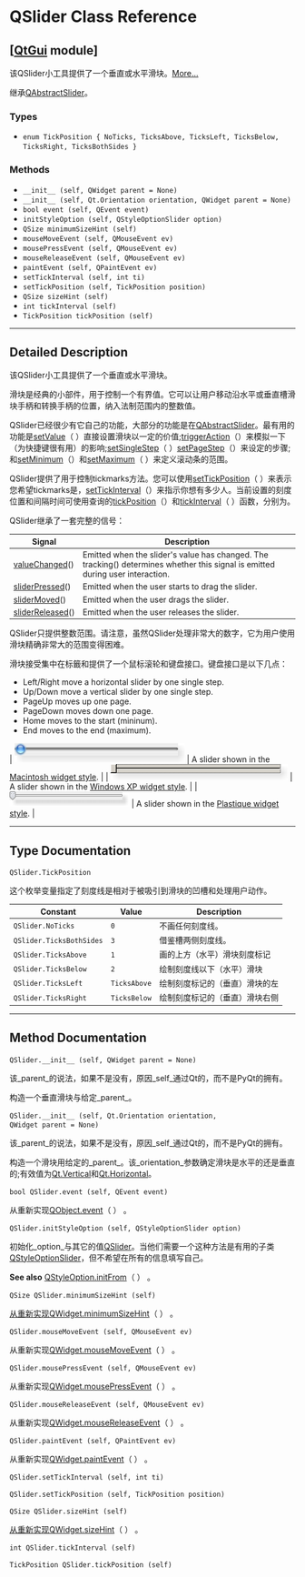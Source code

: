 # QSlider Class Reference

## [[QtGui](index.htm) module]

该QSlider小工具提供了一个垂直或水平滑块。[More...](#details)

继承[QAbstractSlider](qabstractslider.html)。

### Types

*   `enum TickPosition { NoTicks, TicksAbove, TicksLeft, TicksBelow, TicksRight, TicksBothSides }`

### Methods

*   `__init__ (self, QWidget parent = None)`
*   `__init__ (self, Qt.Orientation orientation, QWidget parent = None)`
*   `bool event (self, QEvent event)`
*   `initStyleOption (self, QStyleOptionSlider option)`
*   `QSize minimumSizeHint (self)`
*   `mouseMoveEvent (self, QMouseEvent ev)`
*   `mousePressEvent (self, QMouseEvent ev)`
*   `mouseReleaseEvent (self, QMouseEvent ev)`
*   `paintEvent (self, QPaintEvent ev)`
*   `setTickInterval (self, int ti)`
*   `setTickPosition (self, TickPosition position)`
*   `QSize sizeHint (self)`
*   `int tickInterval (self)`
*   `TickPosition tickPosition (self)`

* * *

## Detailed Description

该QSlider小工具提供了一个垂直或水平滑块。

滑块是经典的小部件，用于控制一个有界值。它可以让用户移动沿水平或垂直槽滑块手柄和转换手柄的位置，纳入法制范围内的整数值。

QSlider已经很少有它自己的功能，大部分的功能是在[QAbstractSlider](qabstractslider.html)。最有用的功能是[setValue](qabstractslider.html#value-prop)（ ）直接设置滑块以一定的价值;[triggerAction](qabstractslider.html#triggerAction)（）来模拟一下（为快捷键很有用）的影响;[setSingleStep](qabstractslider.html#singleStep-prop)（ ）[setPageStep](qabstractslider.html#pageStep-prop)（）来设定的步骤;和[setMinimum](qabstractslider.html#minimum-prop)（）和[setMaximum](qabstractslider.html#maximum-prop)（ ）来定义滚动条的范围。

QSlider提供了用于控制tickmarks方法。您可以使用[setTickPosition](qslider.html#tickPosition-prop)（ ）来表示您希望tickmarks是，[setTickInterval](qslider.html#tickInterval-prop)（）来指示你想有多少人。当前设置的刻度位置和间隔时间可使用查询的[tickPosition](qslider.html#tickPosition-prop)（）和[tickInterval](qslider.html#tickInterval-prop)（ ）函数，分别为。

QSlider继承了一套完整的信号：

| Signal | Description |
| --- | --- |
| [valueChanged](qabstractslider.html#valueChanged)() | Emitted when the slider's value has changed. The tracking() determines whether this signal is emitted during user interaction. |
| [sliderPressed](qabstractslider.html#sliderPressed)() | Emitted when the user starts to drag the slider. |
| [sliderMoved](qabstractslider.html#sliderMoved)() | Emitted when the user drags the slider. |
| [sliderReleased](qabstractslider.html#sliderReleased)() | Emitted when the user releases the slider. |

QSlider只提供整数范围。请注意，虽然QSlider处理非常大的数字，它为用户使用滑块精确非常大的范围变得困难。

滑块接受集中在标籤和提供了一个鼠标滚轮和键盘接口。键盘接口是以下几点：

*   Left/Right move a horizontal slider by one single step.
*   Up/Down move a vertical slider by one single step.
*   PageUp moves up one page.
*   PageDown moves down one page.
*   Home moves to the start (mininum).
*   End moves to the end (maximum).

| ![Screenshot of a Macintosh slider](img/macintosh-slider.png) | A slider shown in the [Macintosh widget style](index.htm). |
| ![Screenshot of a Windows XP slider](img/windows-slider.png) | A slider shown in the [Windows XP widget style](index.htm). |
| ![Screenshot of a Plastique slider](img/plastique-slider.png) | A slider shown in the [Plastique widget style](index.htm). |

* * *

## Type Documentation

```
QSlider.TickPosition
```

这个枚举变量指定了刻度线是相对于被吸引到滑块的凹槽和处理用户动作。

| Constant | Value | Description |
| --- | --- | --- |
| `QSlider.NoTicks` | `0` | 不画任何刻度线。 |
| `QSlider.TicksBothSides` | `3` | 借鉴槽两侧刻度线。 |
| `QSlider.TicksAbove` | `1` | 画的上方（水平）滑块刻度标记 |
| `QSlider.TicksBelow` | `2` | 绘制刻度线以下（水平）滑块 |
| `QSlider.TicksLeft` | `TicksAbove` | 绘制刻度标记的（垂直）滑块的左 |
| `QSlider.TicksRight` | `TicksBelow` | 绘制刻度标记的（垂直）滑块右侧 |

* * *

## Method Documentation

```
QSlider.__init__ (self, QWidget parent = None)
```

该_parent_的说法，如果不是没有，原因_self_通过Qt的，而不是PyQt的拥有。

构造一个垂直滑块与给定_parent_。

```
QSlider.__init__ (self, Qt.Orientation orientation, QWidget parent = None)
```

该_parent_的说法，如果不是没有，原因_self_通过Qt的，而不是PyQt的拥有。

构造一个滑块用给定的_parent_。该_orientation_参数确定滑块是水平的还是垂直的;有效值为[Qt.Vertical](qt.html#Orientation-enum)和[Qt.Horizontal](qt.html#Orientation-enum)。

```
bool QSlider.event (self, QEvent event)
```

从重新实现[QObject.event](qobject.html#event)（ ） 。

```
QSlider.initStyleOption (self, QStyleOptionSlider option)
```

初始化_option_与其它的值[QSlider](qslider.html)。当他们需要一个这种方法是有用的子类[QStyleOptionSlider](qstyleoptionslider.html)，但不希望在所有的信息填写自己。

**See also** [QStyleOption.initFrom](qstyleoption.html#initFrom)（ ） 。

```
QSize QSlider.minimumSizeHint (self)
```

[](qsize.html)

[从重新实现](qsize.html)[QWidget.minimumSizeHint](qwidget.html#minimumSizeHint-prop)（ ） 。

```
QSlider.mouseMoveEvent (self, QMouseEvent ev)
```

从重新实现[QWidget.mouseMoveEvent](qwidget.html#mouseMoveEvent)（ ） 。

```
QSlider.mousePressEvent (self, QMouseEvent ev)
```

从重新实现[QWidget.mousePressEvent](qwidget.html#mousePressEvent)（ ） 。

```
QSlider.mouseReleaseEvent (self, QMouseEvent ev)
```

从重新实现[QWidget.mouseReleaseEvent](qwidget.html#mouseReleaseEvent)（ ） 。

```
QSlider.paintEvent (self, QPaintEvent ev)
```

从重新实现[QWidget.paintEvent](qwidget.html#paintEvent)（ ） 。

```
QSlider.setTickInterval (self, int ti)
```

```
QSlider.setTickPosition (self, TickPosition position)
```

```
QSize QSlider.sizeHint (self)
```

[](qsize.html)

[从重新实现](qsize.html)[QWidget.sizeHint](qwidget.html#sizeHint-prop)（ ） 。

```
int QSlider.tickInterval (self)
```

```
TickPosition QSlider.tickPosition (self)
```

[](qslider.html#TickPosition-enum)